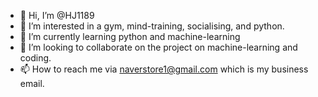 - 👋 Hi, I’m @HJ1189
- 👀 I’m interested in a gym, mind-training, socialising, and python. 
- 🌱 I’m currently learning python and machine-learning
- 💞️ I’m looking to collaborate on the project on machine-learning and coding.
- 📫 How to reach me via naverstore1@gmail.com which is my business email.
<!---
HJ1189/HJ1189 is a ✨ special ✨ repository because its `README.md` (this file) appears on your GitHub profile.
You can click the Preview link to take a look at your changes.
--->
